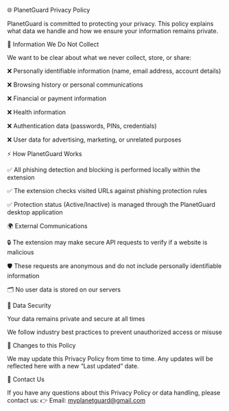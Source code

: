 🌐 PlanetGuard Privacy Policy

PlanetGuard is committed to protecting your privacy. This policy explains what data we handle and how we ensure your information remains private.

🚫 Information We Do Not Collect

We want to be clear about what we never collect, store, or share:

❌ Personally identifiable information (name, email address, account details)

❌ Browsing history or personal communications

❌ Financial or payment information

❌ Health information

❌ Authentication data (passwords, PINs, credentials)

❌ User data for advertising, marketing, or unrelated purposes

⚡ How PlanetGuard Works

✅ All phishing detection and blocking is performed locally within the extension

✅ The extension checks visited URLs against phishing protection rules

✅ Protection status (Active/Inactive) is managed through the PlanetGuard desktop application

🌍 External Communications

🔒 The extension may make secure API requests to verify if a website is malicious

🛡️ These requests are anonymous and do not include personally identifiable information

🗂️ No user data is stored on our servers

🔐 Data Security

Your data remains private and secure at all times

We follow industry best practices to prevent unauthorized access or misuse

🔄 Changes to this Policy

We may update this Privacy Policy from time to time. Any updates will be reflected here with a new “Last updated” date.

📩 Contact Us

If you have any questions about this Privacy Policy or data handling, please contact us:
👉 Email: myplanetguard@gmail.com
